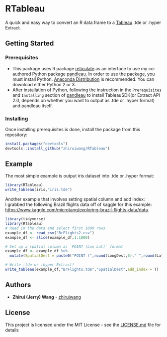 # RTableau

A quick and easy way to convert an R data.frame to a [Tableau](https://www.tableau.com/) .tde or .hyper Extract.

## Getting Started

### Prerequisites
 - This package uses R package [reticulate](https://github.com/rstudio/reticulate) as an interface to use my co-authored Python package [pandleau](https://github.com/bwiley1/pandleau). In order to use the package, you must install Python. [Anaconda Distribution](https://www.anaconda.com/download/) is recommended. You can download either Python 2 or 3.
 - After installation of Python, following the instruction in the `Prerequisites` and `Installing` section of [pandleau](https://github.com/bwiley1/pandleau) to install TableauSDK(or Extract API 2.0, depends on whether you want to output as .tde or .hyper format) and pandleau itself.

### Installing

Once installing prerequisites is done, install the package from this repository:  
```R
install.packages("devtools")
devtools::install_github("zhiruiwang/RTableau")
```

## Example

The most simple example is output iris dataset into .tde or .hyper format:
```R
library(RTableau)
write_tableau(iris,"iris.tde")
```
Another example that involves setting spatial column and add index:  
I grabbed the following Brazil flights data off of kaggle for this example: https://www.kaggle.com/microtang/exploring-brazil-flights-data/data.

```R
library(tidyverse)
library(RTableau)
# Read in the data and select first 1000 rows
example_df <- read_csv("BrFlights2.csv")
example_df <- slice(example_df,1:1000)

# Set up a spatial column as `POINT (Lon Lat)` format
example_df <- example_df %>% 
  mutate(SpatialDest = paste0("POINT (",round(LongDest,6)," ",round(LatDest,6),")"))

# Write .tde or .hyper Extract!
write_tableau(example_df,"BrFlights.tde","SpatialDest",add_index = T)

```

## Authors

* **Zhirui (Jerry) Wang**  - [zhiruiwang](https://github.com/zhiruiwang)

## License

This project is licensed under the MIT License - see the [LICENSE.md](LICENSE.md) file for details
